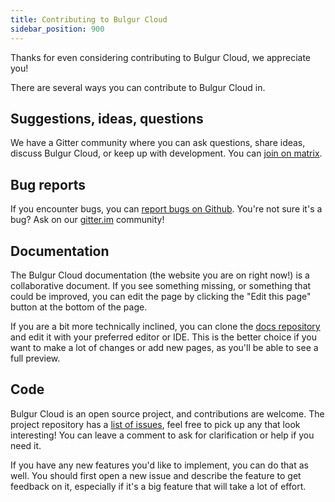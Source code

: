 ```yaml
---
title: Contributing to Bulgur Cloud
sidebar_position: 900
---
```


Thanks for even considering contributing to Bulgur Cloud, we appreciate you!

There are several ways you can contribute to Bulgur Cloud in.

## Suggestions, ideas, questions

We have a Gitter community where you can ask questions, share ideas, discuss
Bulgur Cloud, or keep up with development. You can [join on matrix](https://matrix.to/#/#bulgur-cloud_community:gitter.im).

## Bug reports

If you encounter bugs, you can [report bugs on Github](https://github.com/bulgur-cloud/bulgur-cloud/issues/new).
You're not sure it's a bug? Ask on our [gitter.im](https://matrix.to/#/#bulgur-cloud_community:gitter.im) community!

## Documentation

The Bulgur Cloud documentation (the website you are on right now!) is a
collaborative document. If you see something missing, or something that could be
improved, you can edit the page by clicking the "Edit this page" button at the
bottom of the page.

If you are a bit more technically inclined, you can clone the [docs repository](https://github.com/bulgur-cloud/bulgur-cloud.github.io)
and edit it with your preferred editor or IDE. This is the better choice if you want
to make a lot of changes or add new pages, as you'll be able to see a full preview.

## Code

Bulgur Cloud is an open source project, and contributions are welcome. The
project repository has a [list of issues](https://github.com/bulgur-cloud/bulgur-cloud/issues),
feel free to pick up any that look interesting! You can leave a comment to
ask for clarification or help if you need it.

If you have any new features you'd like to implement, you can do that as well.
You should first open a new issue and describe the feature to get feedback on
it, especially if it's a big feature that will take a lot of effort.

